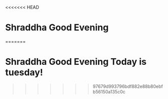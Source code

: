 <<<<<<< HEAD
# Shraddha  Good Evening 
=======
# Shraddha  Good Evening  Today is tuesday!
>>>>>>> 97679d993796bdf882e88b80ebfb56150a135c0c
